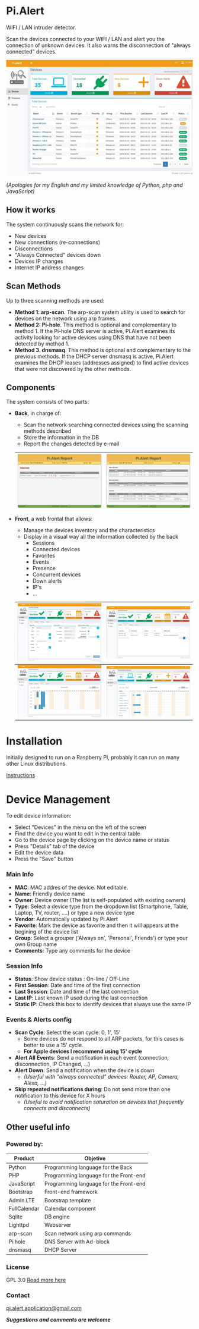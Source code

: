 # Pi.Alert
<!--- --------------------------------------------------------------------- --->

WIFI / LAN intruder detector.

Scan the devices connected to your WIFI / LAN and alert you the connection of
unknown devices. It also warns the disconnection of "always connected" devices.

![Main screen][main]

*(Apologies for my English and my limited knowledge of Python, php and
JavaScript)*

## How it works
The system continuously scans the network for:
  - New devices
  - New connections (re-connections)
  - Disconnections
  - "Always Connected" devices down
  - Devices IP changes
  - Internet IP address changes

## Scan Methods
Up to three scanning methods are used:
  - **Method 1: arp-scan**. The arp-scan system utility is used to search
        for devices on the network using arp frames.
  - **Method 2: Pi-hole**. This method is optional and complementary to
        method 1. If the Pi-hole DNS server is active, Pi.Alert examines its
        activity looking for active devices using DNS that have not been
        detected by method 1.
  - **Method 3. dnsmasq**. This method is optional and complementary to the
        previous methods. If the DHCP server dnsmasq is active, Pi.Alert
        examines the DHCP leases (addresses assigned) to find active devices
        that were not discovered by the other methods.

## Components
The system consists of two parts:

- **Back**, in charge of:
  - Scan the network searching connected devices using the scanning methods
        described
  - Store the information in the DB
  - Report the changes detected by e-mail

  | ![Report 1][report1] | ![Report 2][report2] |
  | -------------------- | -------------------- |

- **Front**, a web frontal that allows:
  - Manage the devices inventory and the characteristics
  - Display in a visual way all the information collected by the back
    - Sessions
    - Connected devices
    - Favorites
    - Events
    - Presence
    - Concurrent devices
    - Down alerts
    - IP's
    - ...

  | ![Screen 1][screen1] | ![Screen 2][screen2] |
  | -------------------- | -------------------- |
  | ![Screen 3][screen3] | ![Screen 4][screen4] |


# Installation
<!--- --------------------------------------------------------------------- --->
Initially designed to run on a Raspberry PI, probably it can run on many other
Linux distributions.

  [Instructions](doc/INSTALL.md)


# Device Management
<!--- --------------------------------------------------------------------- --->
To edit device information:
  - Select "Devices" in the menu on the left of the screen
  - Find the device you want to edit in the central table
  - Go to the device page by clicking on the device name or status
  - Press "Details" tab of the device
  - Edit the device data
  - Press the "Save" button

### Main Info
  - **MAC**: MAC addres of the device. Not editable.
  - **Name**: Friendly device name
  - **Owner**: Device owner (The list is self-populated with existing owners)
  - **Type**: Select a device type from the dropdown list (Smartphone, Table,
      Laptop, TV, router, ....) or type a new device type
  - **Vendor**: Automatically updated by Pi.Alert
  - **Favorite**: Mark the device as favorite and then it will appears at the
      begining of the device list
  - **Group**: Select a grouper ('Always on', 'Personal', Friends') or type
      your own Group name
  - **Comments**: Type any comments for the device

### Session Info
  - **Status**: Show device status : On-line / Off-Line
  - **First Session**: Date and time of the first connection
  - **Last Session**: Date and time of the last connection
  - **Last IP**: Last known IP used during the last connection
  - **Static IP**: Check this box to identify devices that always use the
      same IP

### Events & Alerts config
  - **Scan Cycle**: Select the scan cycle: 0, 1', 15'
    - Some devices do not respond to all ARP packets, for this cases is better
      to use a 15' cycle.
    - **For Apple devices I recommend using 15' cycle**
  - **Alert All Events**: Send a notification in each event (connection,
      disconnection, IP Changed, ...)
  - **Alert Down**: Send a notification when the device is down
    - *(Userful with "always connected" devices: Router, AP, Camera, Alexa,
      ...)*
  - **Skip repeated notifications during**: Do not send more than one
      notification to this device for X hours
    - *(Useful to avoid notification saturation on devices that frequently
      connects and disconnects)*


## Other useful info
<!--- --------------------------------------------------------------------- --->

### Powered by:
  | Product      | Objetive                               |
  | ------------ | -------------------------------------- |
  | Python       | Programming language for the Back      |
  | PHP          | Programming language for the Front-end |
  | JavaScript   | Programming language for the Front-end |
  | Bootstrap    | Front-end framework                    |
  | Admin.LTE    | Bootstrap template                     |
  | FullCalendar | Calendar component                     |
  | Sqlite       | DB engine                              |
  | Lighttpd     | Webserver                              |
  | arp-scan     | Scan network using arp commands        |
  | Pi.hole      | DNS Server with Ad-block               |
  | dnsmasq      | DHCP Server                            |

### License
  GPL 3.0
  [Read more here](doc/LICENSE.txt)

### Contact
  pi.alert.application@gmail.com
  
  ***Suggestions and comments are welcome***


<!--- --------------------------------------------------------------------- --->
[main]:    ./doc/img/1_devices.jpg           "Main screen"
[screen1]: ./doc/img/2_1_device_details.jpg  "Screen 1"
[screen2]: ./doc/img/2_2_device_sessions.jpg "Screen 2"
[screen3]: ./doc/img/2_3_device_presence.jpg "Screen 3"
[screen4]: ./doc/img/3_presence.jpg          "Screen 4"
[report1]: ./doc/img/4_report_1.jpg          "Report sample 1"
[report2]: ./doc/img/4_report_2.jpg          "Report sample 2"

